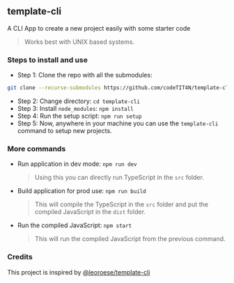 ## template-cli

A CLI App to create a new project easily with some starter code

> Works best with UNIX based systems.

### Steps to install and use

- Step 1: Clone the repo with all the submodules:

```bash
git clone --recurse-submodules https://github.com/codeTIT4N/template-cli
```

- Step 2: Change directory: `cd template-cli`
- Step 3: Install `node_modules`: `npm install`
- Step 4: Run the setup script: `npm run setup`
- Step 5: Now, anywhere in your machine you can use the `template-cli` command to setup new projects.

### More commands

- Run application in dev mode: `npm run dev`

  > Using this you can directly run TypeScript in the `src` folder.

- Build application for prod use: `npm run build`

  > This will compile the TypeScript in the `src` folder and put the compiled JavaScript in the `dist` folder.

- Run the compiled JavaScript: `npm start`

  > This will run the compiled JavaScript from the previous command.

### Credits

This project is inspired by [@leoroese/template-cli](https://github.com/leoroese/template-cli)
